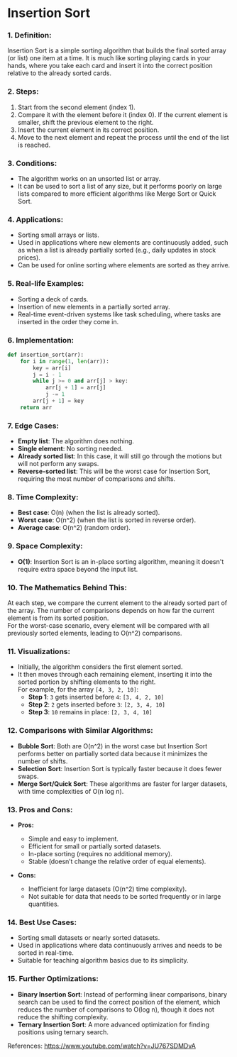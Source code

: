# Insertion Sort

### 1. **Definition:**
Insertion Sort is a simple sorting algorithm that builds the final sorted array (or list) one item at a time. It is much like sorting playing cards in your hands, where you take each card and insert it into the correct position relative to the already sorted cards.

### 2. **Steps:**
1. Start from the second element (index 1).
2. Compare it with the element before it (index 0). If the current element is smaller, shift the previous element to the right.
3. Insert the current element in its correct position.
4. Move to the next element and repeat the process until the end of the list is reached.

### 3. **Conditions:**
- The algorithm works on an unsorted list or array.
- It can be used to sort a list of any size, but it performs poorly on large lists compared to more efficient algorithms like Merge Sort or Quick Sort.

### 4. **Applications:**
- Sorting small arrays or lists.
- Used in applications where new elements are continuously added, such as when a list is already partially sorted (e.g., daily updates in stock prices).
- Can be used for online sorting where elements are sorted as they arrive.

### 5. **Real-life Examples:**
- Sorting a deck of cards.
- Insertion of new elements in a partially sorted array.
- Real-time event-driven systems like task scheduling, where tasks are inserted in the order they come in.

### 6. **Implementation:**
```python
def insertion_sort(arr):
    for i in range(1, len(arr)):
        key = arr[i]
        j = i - 1
        while j >= 0 and arr[j] > key:
            arr[j + 1] = arr[j]
            j -= 1
        arr[j + 1] = key
    return arr
```

### 7. **Edge Cases:**
- **Empty list**: The algorithm does nothing.
- **Single element**: No sorting needed.
- **Already sorted list**: In this case, it will still go through the motions but will not perform any swaps.
- **Reverse-sorted list**: This will be the worst case for Insertion Sort, requiring the most number of comparisons and shifts.

### 8. **Time Complexity:**
- **Best case**: O(n) (when the list is already sorted).
- **Worst case**: O(n^2) (when the list is sorted in reverse order).
- **Average case**: O(n^2) (random order).

### 9. **Space Complexity:**
- **O(1)**: Insertion Sort is an in-place sorting algorithm, meaning it doesn't require extra space beyond the input list.

### 10. **The Mathematics Behind This:**
At each step, we compare the current element to the already sorted part of the array. The number of comparisons depends on how far the current element is from its sorted position.  
For the worst-case scenario, every element will be compared with all previously sorted elements, leading to O(n^2) comparisons.

### 11. **Visualizations:**
- Initially, the algorithm considers the first element sorted.
- It then moves through each remaining element, inserting it into the sorted portion by shifting elements to the right.  
For example, for the array `[4, 3, 2, 10]`:
  - **Step 1**: `3` gets inserted before `4`: `[3, 4, 2, 10]`
  - **Step 2**: `2` gets inserted before `3`: `[2, 3, 4, 10]`
  - **Step 3**: `10` remains in place: `[2, 3, 4, 10]`

### 12. **Comparisons with Similar Algorithms:**
- **Bubble Sort**: Both are O(n^2) in the worst case but Insertion Sort performs better on partially sorted data because it minimizes the number of shifts.
- **Selection Sort**: Insertion Sort is typically faster because it does fewer swaps.
- **Merge Sort/Quick Sort**: These algorithms are faster for larger datasets, with time complexities of O(n log n).

### 13. **Pros and Cons:**
- **Pros:**
  - Simple and easy to implement.
  - Efficient for small or partially sorted datasets.
  - In-place sorting (requires no additional memory).
  - Stable (doesn’t change the relative order of equal elements).
  
- **Cons:**
  - Inefficient for large datasets (O(n^2) time complexity).
  - Not suitable for data that needs to be sorted frequently or in large quantities.

### 14. **Best Use Cases:**
- Sorting small datasets or nearly sorted datasets.
- Used in applications where data continuously arrives and needs to be sorted in real-time.
- Suitable for teaching algorithm basics due to its simplicity.

### 15. **Further Optimizations:**
- **Binary Insertion Sort**: Instead of performing linear comparisons, binary search can be used to find the correct position of the element, which reduces the number of comparisons to O(log n), though it does not reduce the shifting complexity.
- **Ternary Insertion Sort**: A more advanced optimization for finding positions using ternary search.



References: https://www.youtube.com/watch?v=JU767SDMDvA
